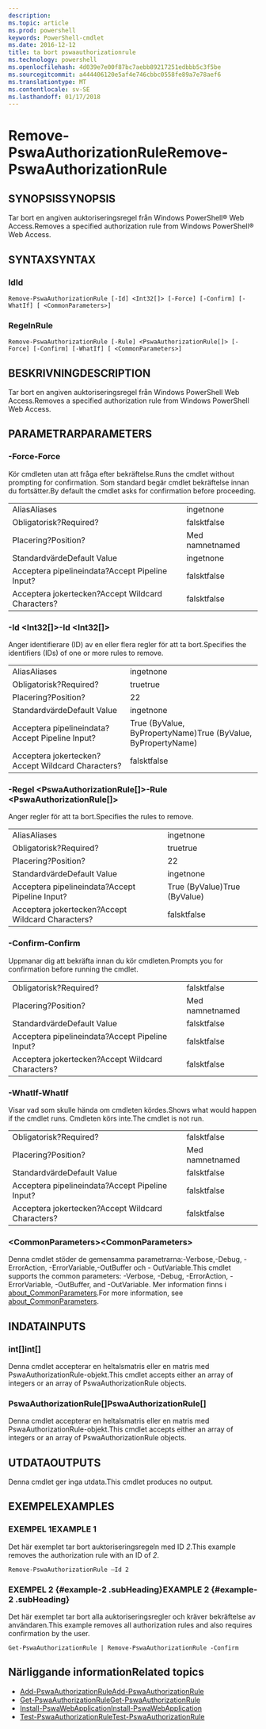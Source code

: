 ```yaml
---
description: 
ms.topic: article
ms.prod: powershell
keywords: PowerShell-cmdlet
ms.date: 2016-12-12
title: ta bort pswaauthorizationrule
ms.technology: powershell
ms.openlocfilehash: 4d039e7e00f87bc7aebb89217251edbbb5c3f5be
ms.sourcegitcommit: a444406120e5af4e746cbbc0558fe89a7e78aef6
ms.translationtype: MT
ms.contentlocale: sv-SE
ms.lasthandoff: 01/17/2018
---
```

# <a name="remove-pswaauthorizationrule"></a><span data-ttu-id="c926b-103">Remove-PswaAuthorizationRule</span><span class="sxs-lookup"><span data-stu-id="c926b-103">Remove-PswaAuthorizationRule</span></span>

## <a name="synopsis"></a><span data-ttu-id="c926b-104">SYNOPSIS</span><span class="sxs-lookup"><span data-stu-id="c926b-104">SYNOPSIS</span></span>

<span data-ttu-id="c926b-105">Tar bort en angiven auktoriseringsregel från Windows PowerShell® Web Access.</span><span class="sxs-lookup"><span data-stu-id="c926b-105">Removes a specified authorization rule from Windows PowerShell® Web Access.</span></span>

## <a name="syntax"></a><span data-ttu-id="c926b-106">SYNTAX</span><span class="sxs-lookup"><span data-stu-id="c926b-106">SYNTAX</span></span>

### <a name="id"></a><span data-ttu-id="c926b-107">Id</span><span class="sxs-lookup"><span data-stu-id="c926b-107">Id</span></span>
```
Remove-PswaAuthorizationRule [-Id] <Int32[]> [-Force] [-Confirm] [-WhatIf] [ <CommonParameters>]
```

### <a name="rule"></a><span data-ttu-id="c926b-108">Regeln</span><span class="sxs-lookup"><span data-stu-id="c926b-108">Rule</span></span>
```
Remove-PswaAuthorizationRule [-Rule] <PswaAuthorizationRule[]> [-Force] [-Confirm] [-WhatIf] [ <CommonParameters>]
```

## <a name="description"></a><span data-ttu-id="c926b-109">BESKRIVNING</span><span class="sxs-lookup"><span data-stu-id="c926b-109">DESCRIPTION</span></span>

<span data-ttu-id="c926b-110">Tar bort en angiven auktoriseringsregel från Windows PowerShell Web Access.</span><span class="sxs-lookup"><span data-stu-id="c926b-110">Removes a specified authorization rule from Windows PowerShell Web Access.</span></span>

## <a name="parameters"></a><span data-ttu-id="c926b-111">PARAMETRAR</span><span class="sxs-lookup"><span data-stu-id="c926b-111">PARAMETERS</span></span>

### <a name="-force"></a><span data-ttu-id="c926b-112">-Force</span><span class="sxs-lookup"><span data-stu-id="c926b-112">-Force</span></span>

<span data-ttu-id="c926b-113">Kör cmdleten utan att fråga efter bekräftelse.</span><span class="sxs-lookup"><span data-stu-id="c926b-113">Runs the cmdlet without prompting for confirmation.</span></span> <span data-ttu-id="c926b-114">Som standard begär cmdlet bekräftelse innan du fortsätter.</span><span class="sxs-lookup"><span data-stu-id="c926b-114">By default the cmdlet asks for confirmation before proceeding.</span></span>

|||  
|-|-|
| <span data-ttu-id="c926b-115">Alias</span><span class="sxs-lookup"><span data-stu-id="c926b-115">Aliases</span></span>                              | <span data-ttu-id="c926b-116">inget</span><span class="sxs-lookup"><span data-stu-id="c926b-116">none</span></span>                                 |
| <span data-ttu-id="c926b-117">Obligatorisk?</span><span class="sxs-lookup"><span data-stu-id="c926b-117">Required?</span></span>                            | <span data-ttu-id="c926b-118">falskt</span><span class="sxs-lookup"><span data-stu-id="c926b-118">false</span></span>                                |
| <span data-ttu-id="c926b-119">Placering?</span><span class="sxs-lookup"><span data-stu-id="c926b-119">Position?</span></span>                            | <span data-ttu-id="c926b-120">Med namnet</span><span class="sxs-lookup"><span data-stu-id="c926b-120">named</span></span>                                |
| <span data-ttu-id="c926b-121">Standardvärde</span><span class="sxs-lookup"><span data-stu-id="c926b-121">Default Value</span></span>                        | <span data-ttu-id="c926b-122">inget</span><span class="sxs-lookup"><span data-stu-id="c926b-122">none</span></span>                                 |
| <span data-ttu-id="c926b-123">Acceptera pipelineindata?</span><span class="sxs-lookup"><span data-stu-id="c926b-123">Accept Pipeline Input?</span></span>               | <span data-ttu-id="c926b-124">falskt</span><span class="sxs-lookup"><span data-stu-id="c926b-124">false</span></span>                                |
| <span data-ttu-id="c926b-125">Acceptera jokertecken?</span><span class="sxs-lookup"><span data-stu-id="c926b-125">Accept Wildcard Characters?</span></span>          | <span data-ttu-id="c926b-126">falskt</span><span class="sxs-lookup"><span data-stu-id="c926b-126">false</span></span>                                |

### <a name="-id-ltint32gt"></a><span data-ttu-id="c926b-127">-Id &lt;Int32\[\]&gt;</span><span class="sxs-lookup"><span data-stu-id="c926b-127">-Id &lt;Int32\[\]&gt;</span></span>

<span data-ttu-id="c926b-128">Anger identifierare (ID) av en eller flera regler för att ta bort.</span><span class="sxs-lookup"><span data-stu-id="c926b-128">Specifies the identifiers (IDs) of one or more rules to remove.</span></span>

|||  
|-|-|
| <span data-ttu-id="c926b-129">Alias</span><span class="sxs-lookup"><span data-stu-id="c926b-129">Aliases</span></span>                              | <span data-ttu-id="c926b-130">inget</span><span class="sxs-lookup"><span data-stu-id="c926b-130">none</span></span>                                 |
| <span data-ttu-id="c926b-131">Obligatorisk?</span><span class="sxs-lookup"><span data-stu-id="c926b-131">Required?</span></span>                            | <span data-ttu-id="c926b-132">true</span><span class="sxs-lookup"><span data-stu-id="c926b-132">true</span></span>                                 |
| <span data-ttu-id="c926b-133">Placering?</span><span class="sxs-lookup"><span data-stu-id="c926b-133">Position?</span></span>                            | <span data-ttu-id="c926b-134">2</span><span class="sxs-lookup"><span data-stu-id="c926b-134">2</span></span>                                    |
| <span data-ttu-id="c926b-135">Standardvärde</span><span class="sxs-lookup"><span data-stu-id="c926b-135">Default Value</span></span>                        | <span data-ttu-id="c926b-136">inget</span><span class="sxs-lookup"><span data-stu-id="c926b-136">none</span></span>                                 |
| <span data-ttu-id="c926b-137">Acceptera pipelineindata?</span><span class="sxs-lookup"><span data-stu-id="c926b-137">Accept Pipeline Input?</span></span>               | <span data-ttu-id="c926b-138">True (ByValue, ByPropertyName)</span><span class="sxs-lookup"><span data-stu-id="c926b-138">True (ByValue, ByPropertyName)</span></span>       |
| <span data-ttu-id="c926b-139">Acceptera jokertecken?</span><span class="sxs-lookup"><span data-stu-id="c926b-139">Accept Wildcard Characters?</span></span>          | <span data-ttu-id="c926b-140">falskt</span><span class="sxs-lookup"><span data-stu-id="c926b-140">false</span></span>                                |

### <a name="-rule-ltpswaauthorizationrulegt"></a><span data-ttu-id="c926b-141">-Regel &lt;PswaAuthorizationRule\[\]&gt;</span><span class="sxs-lookup"><span data-stu-id="c926b-141">-Rule &lt;PswaAuthorizationRule\[\]&gt;</span></span>

<span data-ttu-id="c926b-142">Anger regler för att ta bort.</span><span class="sxs-lookup"><span data-stu-id="c926b-142">Specifies the rules to remove.</span></span>

|||  
|-|-|
| <span data-ttu-id="c926b-143">Alias</span><span class="sxs-lookup"><span data-stu-id="c926b-143">Aliases</span></span>                              | <span data-ttu-id="c926b-144">inget</span><span class="sxs-lookup"><span data-stu-id="c926b-144">none</span></span>                                 |
| <span data-ttu-id="c926b-145">Obligatorisk?</span><span class="sxs-lookup"><span data-stu-id="c926b-145">Required?</span></span>                            | <span data-ttu-id="c926b-146">true</span><span class="sxs-lookup"><span data-stu-id="c926b-146">true</span></span>                                 |
| <span data-ttu-id="c926b-147">Placering?</span><span class="sxs-lookup"><span data-stu-id="c926b-147">Position?</span></span>                            | <span data-ttu-id="c926b-148">2</span><span class="sxs-lookup"><span data-stu-id="c926b-148">2</span></span>                                    |
| <span data-ttu-id="c926b-149">Standardvärde</span><span class="sxs-lookup"><span data-stu-id="c926b-149">Default Value</span></span>                        | <span data-ttu-id="c926b-150">inget</span><span class="sxs-lookup"><span data-stu-id="c926b-150">none</span></span>                                 |
| <span data-ttu-id="c926b-151">Acceptera pipelineindata?</span><span class="sxs-lookup"><span data-stu-id="c926b-151">Accept Pipeline Input?</span></span>               | <span data-ttu-id="c926b-152">True (ByValue)</span><span class="sxs-lookup"><span data-stu-id="c926b-152">True (ByValue)</span></span>                       |
| <span data-ttu-id="c926b-153">Acceptera jokertecken?</span><span class="sxs-lookup"><span data-stu-id="c926b-153">Accept Wildcard Characters?</span></span>          | <span data-ttu-id="c926b-154">falskt</span><span class="sxs-lookup"><span data-stu-id="c926b-154">false</span></span>                                |

### <a name="-confirm"></a><span data-ttu-id="c926b-155">-Confirm</span><span class="sxs-lookup"><span data-stu-id="c926b-155">-Confirm</span></span>

<span data-ttu-id="c926b-156">Uppmanar dig att bekräfta innan du kör cmdleten.</span><span class="sxs-lookup"><span data-stu-id="c926b-156">Prompts you for confirmation before running the cmdlet.</span></span>

|||  
|-|-|
| <span data-ttu-id="c926b-157">Obligatorisk?</span><span class="sxs-lookup"><span data-stu-id="c926b-157">Required?</span></span>                            | <span data-ttu-id="c926b-158">falskt</span><span class="sxs-lookup"><span data-stu-id="c926b-158">false</span></span>                                |
| <span data-ttu-id="c926b-159">Placering?</span><span class="sxs-lookup"><span data-stu-id="c926b-159">Position?</span></span>                            | <span data-ttu-id="c926b-160">Med namnet</span><span class="sxs-lookup"><span data-stu-id="c926b-160">named</span></span>                                |
| <span data-ttu-id="c926b-161">Standardvärde</span><span class="sxs-lookup"><span data-stu-id="c926b-161">Default Value</span></span>                        | <span data-ttu-id="c926b-162">falskt</span><span class="sxs-lookup"><span data-stu-id="c926b-162">false</span></span>                                |
| <span data-ttu-id="c926b-163">Acceptera pipelineindata?</span><span class="sxs-lookup"><span data-stu-id="c926b-163">Accept Pipeline Input?</span></span>               | <span data-ttu-id="c926b-164">falskt</span><span class="sxs-lookup"><span data-stu-id="c926b-164">false</span></span>                                |
| <span data-ttu-id="c926b-165">Acceptera jokertecken?</span><span class="sxs-lookup"><span data-stu-id="c926b-165">Accept Wildcard Characters?</span></span>          | <span data-ttu-id="c926b-166">falskt</span><span class="sxs-lookup"><span data-stu-id="c926b-166">false</span></span>                                |

### <a name="-whatif"></a><span data-ttu-id="c926b-167">-WhatIf</span><span class="sxs-lookup"><span data-stu-id="c926b-167">-WhatIf</span></span>

<span data-ttu-id="c926b-168">Visar vad som skulle hända om cmdleten kördes.</span><span class="sxs-lookup"><span data-stu-id="c926b-168">Shows what would happen if the cmdlet runs.</span></span> <span data-ttu-id="c926b-169">Cmdleten körs inte.</span><span class="sxs-lookup"><span data-stu-id="c926b-169">The cmdlet is not run.</span></span>

|||  
|-|-|
| <span data-ttu-id="c926b-170">Obligatorisk?</span><span class="sxs-lookup"><span data-stu-id="c926b-170">Required?</span></span>                            | <span data-ttu-id="c926b-171">falskt</span><span class="sxs-lookup"><span data-stu-id="c926b-171">false</span></span>                                |
| <span data-ttu-id="c926b-172">Placering?</span><span class="sxs-lookup"><span data-stu-id="c926b-172">Position?</span></span>                            | <span data-ttu-id="c926b-173">Med namnet</span><span class="sxs-lookup"><span data-stu-id="c926b-173">named</span></span>                                |
| <span data-ttu-id="c926b-174">Standardvärde</span><span class="sxs-lookup"><span data-stu-id="c926b-174">Default Value</span></span>                        | <span data-ttu-id="c926b-175">falskt</span><span class="sxs-lookup"><span data-stu-id="c926b-175">false</span></span>                                |
| <span data-ttu-id="c926b-176">Acceptera pipelineindata?</span><span class="sxs-lookup"><span data-stu-id="c926b-176">Accept Pipeline Input?</span></span>               | <span data-ttu-id="c926b-177">falskt</span><span class="sxs-lookup"><span data-stu-id="c926b-177">false</span></span>                                |
| <span data-ttu-id="c926b-178">Acceptera jokertecken?</span><span class="sxs-lookup"><span data-stu-id="c926b-178">Accept Wildcard Characters?</span></span>          | <span data-ttu-id="c926b-179">falskt</span><span class="sxs-lookup"><span data-stu-id="c926b-179">false</span></span>                                |

### <a name="ltcommonparametersgt"></a><span data-ttu-id="c926b-180">&lt;CommonParameters&gt;</span><span class="sxs-lookup"><span data-stu-id="c926b-180">&lt;CommonParameters&gt;</span></span>

<span data-ttu-id="c926b-181">Denna cmdlet stöder de gemensamma parametrarna:-Verbose,-Debug, - ErrorAction, -ErrorVariable,-OutBuffer och - OutVariable.</span><span class="sxs-lookup"><span data-stu-id="c926b-181">This cmdlet supports the common parameters: -Verbose, -Debug, -ErrorAction, -ErrorVariable, -OutBuffer, and -OutVariable.</span></span>
<span data-ttu-id="c926b-182">Mer information finns i [about_CommonParameters](http://go.microsoft.com/fwlink/p/?LinkID=113216).</span><span class="sxs-lookup"><span data-stu-id="c926b-182">For more information, see [about_CommonParameters](http://go.microsoft.com/fwlink/p/?LinkID=113216).</span></span>

## <a name="inputs"></a><span data-ttu-id="c926b-183">INDATA</span><span class="sxs-lookup"><span data-stu-id="c926b-183">INPUTS</span></span>

### <a name="int"></a><span data-ttu-id="c926b-184">int\[\]</span><span class="sxs-lookup"><span data-stu-id="c926b-184">int\[\]</span></span>

<span data-ttu-id="c926b-185">Denna cmdlet accepterar en heltalsmatris eller en matris med PswaAuthorizationRule-objekt.</span><span class="sxs-lookup"><span data-stu-id="c926b-185">This cmdlet accepts either an array of integers or an array of PswaAuthorizationRule objects.</span></span>

### <a name="pswaauthorizationrule"></a><span data-ttu-id="c926b-186">PswaAuthorizationRule\[\]</span><span class="sxs-lookup"><span data-stu-id="c926b-186">PswaAuthorizationRule\[\]</span></span>

<span data-ttu-id="c926b-187">Denna cmdlet accepterar en heltalsmatris eller en matris med PswaAuthorizationRule-objekt.</span><span class="sxs-lookup"><span data-stu-id="c926b-187">This cmdlet accepts either an array of integers or an array of PswaAuthorizationRule objects.</span></span>

## <a name="outputs"></a><span data-ttu-id="c926b-188">UTDATA</span><span class="sxs-lookup"><span data-stu-id="c926b-188">OUTPUTS</span></span>

<span data-ttu-id="c926b-189">Denna cmdlet ger inga utdata.</span><span class="sxs-lookup"><span data-stu-id="c926b-189">This cmdlet produces no output.</span></span>

## <a name="examples"></a><span data-ttu-id="c926b-190">EXEMPEL</span><span class="sxs-lookup"><span data-stu-id="c926b-190">EXAMPLES</span></span>

### <a name="example-1"></a><span data-ttu-id="c926b-191">EXEMPEL 1</span><span class="sxs-lookup"><span data-stu-id="c926b-191">EXAMPLE 1</span></span>

<span data-ttu-id="c926b-192">Det här exemplet tar bort auktoriseringsregeln med ID *2*.</span><span class="sxs-lookup"><span data-stu-id="c926b-192">This example removes the authorization rule with an ID of *2*.</span></span>

```
Remove-PswaAuthorizationRule –Id 2
```

### <a name="example-2-example-2-subheading"></a><span data-ttu-id="c926b-193">EXEMPEL 2 {#example-2 .subHeading}</span><span class="sxs-lookup"><span data-stu-id="c926b-193">EXAMPLE 2 {#example-2 .subHeading}</span></span>

<span data-ttu-id="c926b-194">Det här exemplet tar bort alla auktoriseringsregler och kräver bekräftelse av användaren.</span><span class="sxs-lookup"><span data-stu-id="c926b-194">This example removes all authorization rules and also requires confirmation by the user.</span></span>

```
Get-PswaAuthorizationRule | Remove-PswaAuthorizationRule -Confirm
```

## <a name="related-topics"></a><span data-ttu-id="c926b-195">Närliggande information</span><span class="sxs-lookup"><span data-stu-id="c926b-195">Related topics</span></span>

- [<span data-ttu-id="c926b-196">Add-PswaAuthorizationRule</span><span class="sxs-lookup"><span data-stu-id="c926b-196">Add-PswaAuthorizationRule</span></span>](add-pswaauthorizationrule.md)
- [<span data-ttu-id="c926b-197">Get-PswaAuthorizationRule</span><span class="sxs-lookup"><span data-stu-id="c926b-197">Get-PswaAuthorizationRule</span></span>](get-pswaauthorizationrule.md)
- [<span data-ttu-id="c926b-198">Install-PswaWebApplication</span><span class="sxs-lookup"><span data-stu-id="c926b-198">Install-PswaWebApplication</span></span>](install-pswawebapplication.md)
- [<span data-ttu-id="c926b-199">Test-PswaAuthorizationRule</span><span class="sxs-lookup"><span data-stu-id="c926b-199">Test-PswaAuthorizationRule</span></span>](test-pswaauthorizationrule.md)
